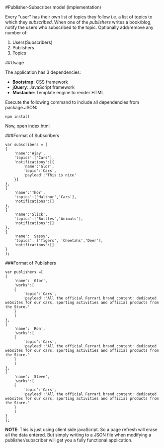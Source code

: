 #Publisher-Subscriber model (implementation)

Every "user" has their own list of topics they follow i.e. a list of topics to which they *subscribed*. When one of the *publishers* writes a book/blog, notify the users who 
subscribed to the topic. Optionally add/remove any number of:
1. Users(Subscribers)
2. Publishers
3. Topics

##Usage

The application has 3 dependencies:
* **Bootstrap**: CSS framework
* **jQuery**: JavaScript framework
* **Mustache**: Template engine to render HTML

Execute the following command to include all dependencies from package.JSON:

```npm install```

Now, open index.html

###Format of Subscribers
```
var subscribers = [
{
    'name':'Ajay',
    'topics':['Cars'],
    'notifications':[{
        'name':'Glor',
        'topic':'Cars',
        'payload':'This is nice'
    }] 
},
{
    'name':'Thor',
    'topics':['Halthor','Cars'],
    'notifications':[]
},
{
    'name':'Slick',
    'topics':['Bottles','Animals'],
    'notifications':[]
},
{
    'name': 'Sassy',
    'topics': ['Tigers', 'Cheetahs','Deer'],
    'notifications':[]
}
];
```

###Format of Publishers
```
var publishers =[
{
    'name': 'Glor',
    'works':[
    {
        'topic':'Cars',
        'payload':'All the official Ferrari brand content: dedicated websites for our cars, sporting activities and official products from the Store.'
    }
    ]
},
{
    'name': 'Ron',
    'works':[
    {
        'topic':'Cars',
        'payload':'All the official Ferrari brand content: dedicated websites for our cars, sporting activities and official products from the Store.'
    }
    ]
},
{
    'name': 'Steve',
    'works':[
    {
        'topic':'Cars',
        'payload':'All the official Ferrari brand content: dedicated websites for our cars, sporting activities and official products from the Store.'
    }
    ]
}
];
```

**NOTE**: This is just using client side javaScript. So a page refresh will erase all the data entered. But simply writing to a JSON file when modifying a publisher/subscriber will get you a fully functional application.





